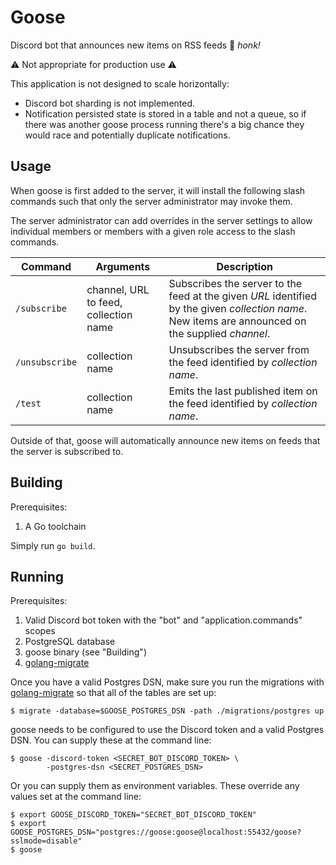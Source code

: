 # Goose

Discord bot that announces new items on RSS feeds 🪿 _honk!_

⚠️ Not appropriate for production use ⚠️

This application is not designed to scale horizontally:

* Discord bot sharding is not implemented.
* Notification persisted state is stored in a table and not a queue,
so if there was another goose process running there's a big chance
they would race and potentially duplicate notifications.

## Usage

When goose is first added to the server, it will install the following
slash commands such that only the server administrator may invoke them.

The server administrator can add overrides in the server settings to
allow individual members or members with a given role access to the
slash commands.

| Command | Arguments | Description |
| - | - | - |
| `/subscribe` | channel, URL to feed, collection name | Subscribes the server to the feed at the given _URL_ identified by the given _collection name_. New items are announced on the supplied _channel_. |
| `/unsubscribe` | collection name | Unsubscribes the server from the feed identified by _collection name_. |
| `/test` | collection name | Emits the last published item on the feed identified by _collection name_. |

Outside of that, goose will automatically announce new items on feeds
that the server is subscribed to.

## Building

Prerequisites:

1. A Go toolchain

Simply run `go build`.

## Running

Prerequisites:

1. Valid Discord bot token with the "bot" and "application.commands"
scopes
1. PostgreSQL database
1. goose binary (see "Building")
1. [golang-migrate](https://github.com/golang-migrate/migrate)

Once you have a valid Postgres DSN, make sure you run the migrations
with [golang-migrate](https://github.com/golang-migrate/migrate) so that
all of the tables are set up:

```console
$ migrate -database=$GOOSE_POSTGRES_DSN -path ./migrations/postgres up
```

goose needs to be configured to use the Discord token and a valid
Postgres DSN. You can supply these at the command line:

```console
$ goose -discord-token <SECRET_BOT_DISCORD_TOKEN> \
        -postgres-dsn <SECRET_POSTGRES_DSN>
```

Or you can supply them as environment variables. These override any values
set at the command line:

```console
$ export GOOSE_DISCORD_TOKEN="SECRET_BOT_DISCORD_TOKEN"
$ export GOOSE_POSTGRES_DSN="postgres://goose:goose@localhost:55432/goose?sslmode=disable"
$ goose
```

